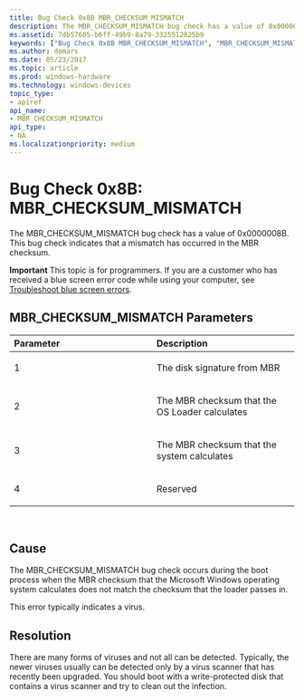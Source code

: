 ```yaml
---
title: Bug Check 0x8B MBR_CHECKSUM_MISMATCH
description: The MBR_CHECKSUM_MISMATCH bug check has a value of 0x0000008B. This bug check indicates that a mismatch has occurred in the MBR checksum.
ms.assetid: 7db57605-b6ff-49b9-8a79-3325512825b9
keywords: ["Bug Check 0x8B MBR_CHECKSUM_MISMATCH", "MBR_CHECKSUM_MISMATCH"]
ms.author: domars
ms.date: 05/23/2017
ms.topic: article
ms.prod: windows-hardware
ms.technology: windows-devices
topic_type:
- apiref
api_name:
- MBR_CHECKSUM_MISMATCH
api_type:
- NA
ms.localizationpriority: medium
---
```


# Bug Check 0x8B: MBR\_CHECKSUM\_MISMATCH


The MBR\_CHECKSUM\_MISMATCH bug check has a value of 0x0000008B. This bug check indicates that a mismatch has occurred in the MBR checksum.

**Important** This topic is for programmers. If you are a customer who has received a blue screen error code while using your computer, see [Troubleshoot blue screen errors](http://windows.microsoft.com/windows-10/troubleshoot-blue-screen-errors).

## MBR\_CHECKSUM\_MISMATCH Parameters


<table>
<colgroup>
<col width="50%" />
<col width="50%" />
</colgroup>
<thead>
<tr class="header">
<th align="left">Parameter</th>
<th align="left">Description</th>
</tr>
</thead>
<tbody>
<tr class="odd">
<td align="left"><p>1</p></td>
<td align="left"><p>The disk signature from MBR</p></td>
</tr>
<tr class="even">
<td align="left"><p>2</p></td>
<td align="left"><p>The MBR checksum that the OS Loader calculates</p></td>
</tr>
<tr class="odd">
<td align="left"><p>3</p></td>
<td align="left"><p>The MBR checksum that the system calculates</p></td>
</tr>
<tr class="even">
<td align="left"><p>4</p></td>
<td align="left"><p>Reserved</p></td>
</tr>
</tbody>
</table>

 

Cause
-----

The MBR\_CHECKSUM\_MISMATCH bug check occurs during the boot process when the MBR checksum that the Microsoft Windows operating system calculates does not match the checksum that the loader passes in.

This error typically indicates a virus.

Resolution
----------

There are many forms of viruses and not all can be detected. Typically, the newer viruses usually can be detected only by a virus scanner that has recently been upgraded. You should boot with a write-protected disk that contains a virus scanner and try to clean out the infection.

 

 




